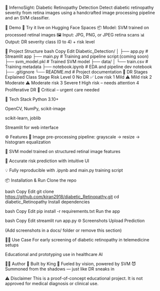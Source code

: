 🔬 InfernoSight: Diabetic Retinopathy Detection
Detect diabetic retinopathy severity from retina images using a handcrafted image processing pipeline and an SVM classifier.

<!-- optional if you add a visual -->

🚀 Demo
🔗 Try it live on Hugging Face Spaces
📦 Model: SVM trained on processed retinal images
🖼️ Input: JPG, PNG, or JPEG retina scans
📊 Output: DR severity class (0 to 4) + risk level

📂 Project Structure
bash
Copy
Edit
Diabetic_Detection/
│
├── app.py                 # Streamlit app
├── main.py                # Training and pipeline script:(coming soon)
├── svm_model.pkl          # Trained SVM model
├── data/
│   └── train.csv          # Training metadata
├── notebook.ipynb         # EDA and pipeline dev notebook
├── .gitignore
└── README.md              # Project documentation
🧠 DR Stages Explained
Class	Stage	Risk Level
0	No DR	✅ Low risk
1	Mild	⚠️ Mild risk
2	Moderate	⚠️ Moderate risk
3	Severe	❗ High risk – needs attention
4	Proliferative DR	🚨 Critical – urgent care needed

🧰 Tech Stack
Python 3.10+

OpenCV, NumPy, scikit-image

scikit-learn, joblib

Streamlit for web interface

⚙️ Features
🧠 Image pre-processing pipeline: grayscale → resize → histogram equalization

🧪 SVM model trained on structured retinal image features

🎯 Accurate risk prediction with intuitive UI

💡 Fully reproducible with .ipynb and main.py training script

📦 Installation & Run
Clone the repo

bash
Copy
Edit
git clone https://github.com/kiran2918/diabetic_Retinopathy.git
cd diabetic_Retinopathy
Install dependencies

bash
Copy
Edit
pip install -r requirements.txt
Run the app

bash
Copy
Edit
streamlit run app.py
🌐 Screenshots
Upload	Prediction

(Add screenshots in a docs/ folder or remove this section)

👨‍⚕️ Use Case
For early screening of diabetic retinopathy in telemedicine setups

Educational and prototyping use in healthcare AI

🙋‍♂️ Author
👑 Built by King
🧠 Fueled by vision, powered by SVM
😈 Summoned from the shadows — just like DR sneaks in

⚠️ Disclaimer
This is a proof-of-concept educational project. It is not approved for medical diagnosis or clinical use.